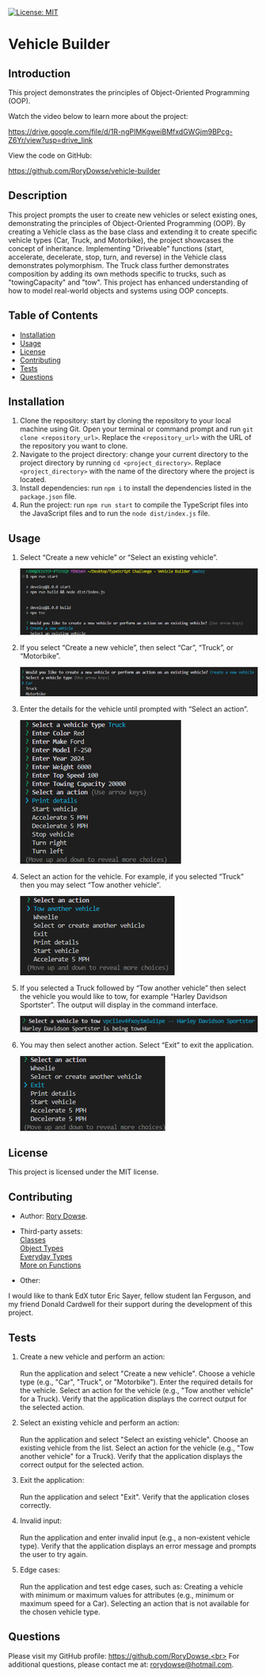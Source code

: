 [![License: MIT](https://img.shields.io/badge/License-MIT-yellow.svg)](https://opensource.org/licenses/MIT)

# Vehicle Builder

## Introduction

This project demonstrates the principles of Object-Oriented Programming (OOP).

Watch the video below to learn more about the project:

https://drive.google.com/file/d/1R-ngPIMKgweiBMfxdGWGjm9BPcg-Z6Yr/view?usp=drive_link

View the code on GitHub:

https://github.com/RoryDowse/vehicle-builder

## Description

This project prompts the user to create new vehicles or select existing ones, demonstrating the principles of Object-Oriented Programming (OOP). By creating a Vehicle class as the base class and extending it to create specific vehicle types (Car, Truck, and Motorbike), the project showcases the concept of inheritance. Implementing "Driveable" functions (start, accelerate, decelerate, stop, turn, and reverse) in the Vehicle class demonstrates polymorphism. The Truck class further demonstrates composition by adding its own methods specific to trucks, such as "towingCapacity" and "tow". This project has enhanced understanding of how to model real-world objects and systems using OOP concepts.

## Table of Contents

- [Installation](#installation)
- [Usage](#usage)
- [License](#license)
- [Contributing](#contributing)
- [Tests](#tests)
- [Questions](#questions)

## Installation

1. Clone the repository: start by cloning the repository to your local machine using Git. Open your terminal or command prompt and run `git clone <repository_url>`. Replace the `<repository_url>` with the URL of the repository you want to clone.
2. Navigate to the project directory: change your current directory to the project directory by running `cd <project_directory>`. Replace `<project_directory>` with the name of the directory where the project is located.
3. Install dependencies: run `npm i` to install the dependencies listed in the `package.json` file.
4. Run the project: run `npm run start` to compile the TypeScript files into the JavaScript files and to run the `node dist/index.js` file.

## Usage

1. Select “Create a new vehicle” or “Select an existing vehicle”.

   ![Instruction 1](assets/images/instruction1.png)

2. If you select “Create a new vehicle”, then select “Car”, “Truck”, or “Motorbike”.

   ![Instruction 2](assets/images/instruction2.png)

3. Enter the details for the vehicle until prompted with “Select an action”.

   ![Instruction 3](assets/images/instruction3.png)

4. Select an action for the vehicle. For example, if you selected “Truck” then you may select “Tow another vehicle”.

   ![Instruction 4](assets/images/instruction4.png)

5. If you selected a Truck followed by “Tow another vehicle” then select the vehicle you would like to tow, for example “Harley Davidson Sportster”. The output will display in the command interface.

   ![Instruction 5](assets/images/instruction5.png)

6. You may then select another action. Select “Exit” to exit the application.

   ![Instruction 6](assets/images/instruction6.png)

## License

This project is licensed under the MIT license.

## Contributing

- Author:
  [Rory Dowse](https://github.com/RoryDowse).

- Third-party assets: <br>
  [Classes](https://www.typescriptlang.org/docs/handbook/2/classes.html) <br>
  [Object Types](https://www.typescriptlang.org/docs/handbook/2/objects.html) <br>
  [Everyday Types](https://www.typescriptlang.org/docs/handbook/2/everyday-types.html) <br>
  [More on Functions](https://www.typescriptlang.org/docs/handbook/2/functions.html)

- Other:

I would like to thank EdX tutor Eric Sayer, fellow student Ian Ferguson, and my friend Donald Cardwell for their support during the development of this project.

## Tests

1. Create a new vehicle and perform an action: <br><br>
   Run the application and select "Create a new vehicle".
   Choose a vehicle type (e.g., "Car", "Truck", or "Motorbike").
   Enter the required details for the vehicle.
   Select an action for the vehicle (e.g., "Tow another vehicle" for a Truck).
   Verify that the application displays the correct output for the selected action.

2. Select an existing vehicle and perform an action: <br><br>
   Run the application and select "Select an existing vehicle".
   Choose an existing vehicle from the list.
   Select an action for the vehicle (e.g., "Tow another vehicle" for a Truck).
   Verify that the application displays the correct output for the selected action.

3. Exit the application: <br><br>
   Run the application and select "Exit".
   Verify that the application closes correctly.

4. Invalid input: <br><br>
   Run the application and enter invalid input (e.g., a non-existent vehicle type).
   Verify that the application displays an error message and prompts the user to try again.

5. Edge cases: <br><br>
   Run the application and test edge cases, such as:
   Creating a vehicle with minimum or maximum values for attributes (e.g., minimum or maximum speed for a Car).
   Selecting an action that is not available for the chosen vehicle type.

## Questions

Please visit my GitHub profile: https://github.com/RoryDowse.<br>
For additional questions, please contact me at: rorydowse@hotmail.com.
